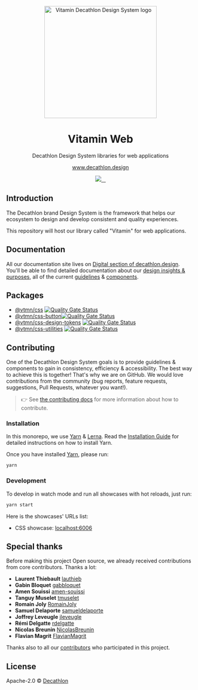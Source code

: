 <p align="center">
  <img
    width="300px"
    src="https://user-images.githubusercontent.com/9600228/102414461-e3b92b00-3ff6-11eb-9c96-5f37c4d5e02c.png"
    alt="Vitamin Decathlon Design System logo" />
</p>

<h1 align="center">Vitamin Web</h1>

<p align="center">Decathlon Design System libraries for web applications</p>

<p align="center"><a href="https://www.decathlon.design">www.decathlon.design</a></p>

<p align="center">
  <a aria-label="contributors graph" href="https://github.com/decathlon/vitamin-web/graphs/contributors">
    <img src="https://img.shields.io/github/contributors/decathlon/vitamin-web.svg">
  </a>
  <a aria-label="last commit" href="https://github.com/Decathlon/vitamin-web/commits">
    <img alt="" src=
  "https://img.shields.io/github/last-commit/decathlon/vitamin-web.svg">
  </a>
  <a aria-label="license" href="https://github.com/decathlon/vitamin-web/blob/main/LICENSE">
    <img src="https://img.shields.io/github/license/decathlon/vitamin-web.svg" alt="">
  </a>
  <a aria-label="GitHub Actions - Build main branch" href="https://github.com/Decathlon/vitamin-web/actions">
    <img src="https://github.com/Decathlon/vitamin-web/workflows/Build%20main%20branch/badge.svg" alt="">
  </a>
</p>

## Introduction

The Decathlon brand Design System is the framework that helps our ecosystem to design and develop consistent and quality experiences.

This repository will host our library called "Vitamin" for web applications.

## Documentation

All our documentation site lives on [Digital section of decathlon.design](https://www.decathlon.design/726f8c765/p/07d981-hello-world-).
You'll be able to find detailed documentation about our [design insights & purposes](https://www.decathlon.design/726f8c765/p/6669a2-design-insights--purposes),
all of the current [guidelines](https://www.decathlon.design/726f8c765/p/189012-logo/b/05184a) & [components](https://www.decathlon.design/726f8c765/p/324e98-component-status).

## Packages

- [@vtmn/css](https://github.com/Decathlon/vitamin-web/tree/main/packages/sources/css#readme) [![Quality Gate Status](https://sonarcloud.io/api/project_badges/measure?project=decathlon_vitamin-web_css&metric=alert_status)](https://sonarcloud.io/dashboard?id=decathlon_vitamin-web_css)
- [@vtmn/css-button](https://github.com/Decathlon/vitamin-web/tree/main/packages/sources/css/src/components/button#readme)[![Quality Gate Status](https://sonarcloud.io/api/project_badges/measure?project=decathlon_vitamin-web_css_components_button&metric=alert_status)](https://sonarcloud.io/dashboard?id=decathlon_vitamin-web_css_components_button)
- [@vtmn/css-design-tokens](https://github.com/Decathlon/vitamin-web/tree/main/packages/sources/css/src/design-tokens#readme) [![Quality Gate Status](https://sonarcloud.io/api/project_badges/measure?project=decathlon_vitamin-web_css_design-tokens&metric=alert_status)](https://sonarcloud.io/dashboard?id=decathlon_vitamin-web_css_design-tokens)
- [@vtmn/css-utilities](https://github.com/Decathlon/vitamin-web/tree/main/packages/sources/css/src/utilities#readme) [![Quality Gate Status](https://sonarcloud.io/api/project_badges/measure?project=decathlon_vitamin-web_css_utilities&metric=alert_status)](https://sonarcloud.io/dashboard?id=decathlon_vitamin-web_css_utilities)

## Contributing

One of the Decathlon Design System goals is to provide guidelines & components to gain in consistency, efficiency & accessibility. The best way to achieve this is together!
That's why we are on GitHub. We would love contributions from the community (bug reports, feature requests, suggestions, Pull Requests, whatever you want!).

> 👉 See [the contributing docs](CONTRIBUTING.md) for more information about how to contribute.

### Installation

In this monorepo, we use [Yarn](https://yarnpkg.com) & [Lerna](https://github.com/lerna/lerna).
Read the [Installation Guide](https://yarnpkg.com/en/docs/install) for detailed instructions on how to install Yarn.

Once you have installed [Yarn](https://yarnpkg.com), please run:

```sh
yarn
```

### Development

To develop in watch mode and run all showcases with hot reloads, just run:

```sh
yarn start
```

Here is the showcases' URLs list:

- CSS showcase: [localhost:6006](http://localhost:6006)

## Special thanks

Before making this project Open source, we already received contributions from core contributors. Thanks a lot:

- **Laurent Thiebault** [lauthieb](https://github.com/lauthieb)
- **Gabin Bloquet** [gabbloquet](https://github.com/gabbloquet)
- **Amen Souissi** [amen-souissi](https://github.com/amen-souissi)
- **Tanguy Muselet** [tmuselet](https://github.com/tmuselet)
- **Romain Joly** [RomainJoly](https://github.com/RomainJoly)
- **Samuel Delaporte** [samueldelaporte](https://github.com/samueldelaporte)
- **Joffrey Leveugle** [jleveugle](https://github.com/jleveugle)
- **Rémi Delgatte** [rdelgatte](https://github.com/rdelgatte)
- **Nicolas Breunin** [NicolasBreunin](https://github.com/NicolasBreunin)
- **Flavian Magrit** [FlavianMagrit](https://github.com/FlavianMagrit)

Thanks also to all our [contributors](https://github.com/Decathlon/vitamin-web/graphs/contributors) who participated in this project.

## License

Apache-2.0 © [Decathlon](https://github.com/Decathlon)
